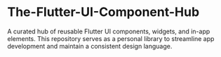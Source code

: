 # The-Flutter-UI-Component-Hub
A curated hub of reusable Flutter UI components, widgets, and in-app elements. This repository serves as a personal library to streamline app development and maintain a consistent design language.
